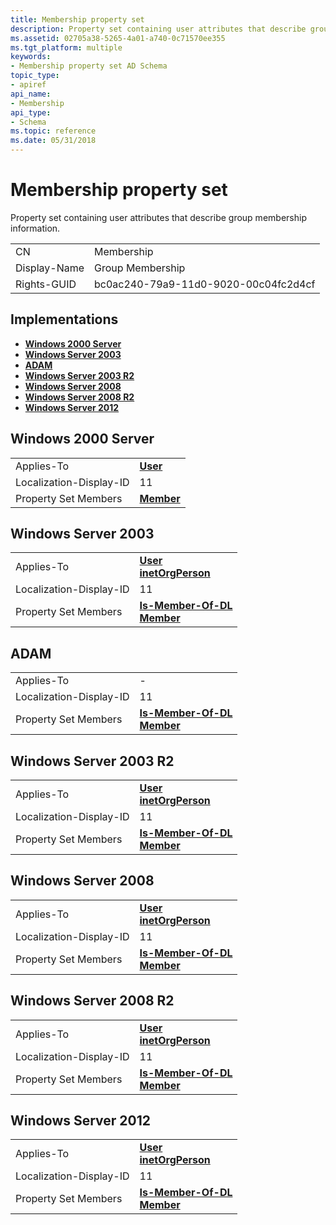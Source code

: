 ```yaml
---
title: Membership property set
description: Property set containing user attributes that describe group membership information.
ms.assetid: 02705a38-5265-4a01-a740-0c71570ee355
ms.tgt_platform: multiple
keywords:
- Membership property set AD Schema
topic_type:
- apiref
api_name:
- Membership
api_type:
- Schema
ms.topic: reference
ms.date: 05/31/2018
---
```


# Membership property set

Property set containing user attributes that describe group membership information.



|              |                                      |
|--------------|--------------------------------------|
| CN           | Membership                           |
| Display-Name | Group Membership                     |
| Rights-GUID  | bc0ac240-79a9-11d0-9020-00c04fc2d4cf |



## Implementations

-   [**Windows 2000 Server**](#windows-2000-server)
-   [**Windows Server 2003**](#windows-server-2003)
-   [**ADAM**](#adam)
-   [**Windows Server 2003 R2**](#windows-server-2003-r2)
-   [**Windows Server 2008**](#windows-server-2008)
-   [**Windows Server 2008 R2**](#windows-server-2008-r2)
-   [**Windows Server 2012**](#windows-server-2012)

## Windows 2000 Server



|                         |                                       |
|-------------------------|---------------------------------------|
| Applies-To              | [**User**](c-user.md)<br/>     |
| Localization-Display-ID | 11                                    |
| Property Set Members    | [**Member**](a-member.md)<br/> |



## Windows Server 2003



|                         |                                                                                        |
|-------------------------|----------------------------------------------------------------------------------------|
| Applies-To              | [**User**](c-user.md)<br/> [**inetOrgPerson**](c-inetorgperson.md)<br/>  |
| Localization-Display-ID | 11                                                                                     |
| Property Set Members    | [**Is-Member-Of-DL**](a-memberof.md)<br/> [**Member**](a-member.md)<br/> |



## ADAM



|                         |                                                                                        |
|-------------------------|----------------------------------------------------------------------------------------|
| Applies-To              | \-                                                                                     |
| Localization-Display-ID | 11                                                                                     |
| Property Set Members    | [**Is-Member-Of-DL**](a-memberof.md)<br/> [**Member**](a-member.md)<br/> |



## Windows Server 2003 R2



|                         |                                                                                        |
|-------------------------|----------------------------------------------------------------------------------------|
| Applies-To              | [**User**](c-user.md)<br/> [**inetOrgPerson**](c-inetorgperson.md)<br/>  |
| Localization-Display-ID | 11                                                                                     |
| Property Set Members    | [**Is-Member-Of-DL**](a-memberof.md)<br/> [**Member**](a-member.md)<br/> |



## Windows Server 2008



|                         |                                                                                        |
|-------------------------|----------------------------------------------------------------------------------------|
| Applies-To              | [**User**](c-user.md)<br/> [**inetOrgPerson**](c-inetorgperson.md)<br/>  |
| Localization-Display-ID | 11                                                                                     |
| Property Set Members    | [**Is-Member-Of-DL**](a-memberof.md)<br/> [**Member**](a-member.md)<br/> |



## Windows Server 2008 R2



|                         |                                                                                        |
|-------------------------|----------------------------------------------------------------------------------------|
| Applies-To              | [**User**](c-user.md)<br/> [**inetOrgPerson**](c-inetorgperson.md)<br/>  |
| Localization-Display-ID | 11                                                                                     |
| Property Set Members    | [**Is-Member-Of-DL**](a-memberof.md)<br/> [**Member**](a-member.md)<br/> |



## Windows Server 2012



|                         |                                                                                        |
|-------------------------|----------------------------------------------------------------------------------------|
| Applies-To              | [**User**](c-user.md)<br/> [**inetOrgPerson**](c-inetorgperson.md)<br/>  |
| Localization-Display-ID | 11                                                                                     |
| Property Set Members    | [**Is-Member-Of-DL**](a-memberof.md)<br/> [**Member**](a-member.md)<br/> |



 

 





